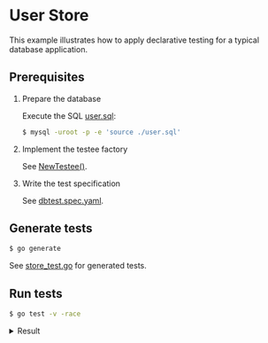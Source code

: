 # User Store

This example illustrates how to apply declarative testing for a typical database application.


## Prerequisites

1. Prepare the database

   Execute the SQL [user.sql](user.sql):
   
    ```bash
    $ mysql -uroot -p -e 'source ./user.sql'
    ```

2. Implement the testee factory

   See [NewTestee()](store.go#L117-L133).

3. Write the test specification

    See [dbtest.spec.yaml](dbtest.spec.yaml).


## Generate tests

```bash
$ go generate
```

See [store_test.go](store_test.go) for generated tests.


## Run tests

```bash
$ go test -v -race
```

<details>
  <summary> Result </summary>

```bash
=== RUN   TestCreateUser
=== RUN   TestCreateUser/new_user
=== RUN   TestCreateUser/duplicate_user
--- PASS: TestCreateUser (0.05s)
    --- PASS: TestCreateUser/new_user (0.01s)
    --- PASS: TestCreateUser/duplicate_user (0.02s)
=== RUN   TestGetUser
=== RUN   TestGetUser/ok
=== RUN   TestGetUser/not_found
--- PASS: TestGetUser (0.02s)
    --- PASS: TestGetUser/ok (0.00s)
    --- PASS: TestGetUser/not_found (0.01s)
=== RUN   TestUpdateUser
=== RUN   TestUpdateUser/ok
=== RUN   TestUpdateUser/not_found
--- PASS: TestUpdateUser (0.04s)
    --- PASS: TestUpdateUser/ok (0.02s)
    --- PASS: TestUpdateUser/not_found (0.02s)
=== RUN   TestDeleteUser
=== RUN   TestDeleteUser/ok
=== RUN   TestDeleteUser/not_found
--- PASS: TestDeleteUser (0.04s)
    --- PASS: TestDeleteUser/ok (0.01s)
    --- PASS: TestDeleteUser/not_found (0.02s)
PASS
ok      github.com/RussellLuo/dbtest/examples   0.175s
```

</details>
